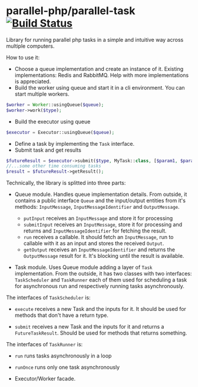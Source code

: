 parallel-php/parallel-task [![Build Status](https://travis-ci.org/parallel-php/parallel-task.svg?branch=master)](https://travis-ci.org/parallel-php/parallel-task)
=============

Library for running parallel php tasks in a simple and intuitive way across multiple computers.

How to use it:

- Choose a queue implementation and create an instance of it. Existing implementations: Redis and RabbitMQ. Help with more implementations is appreciated.
- Build the worker using queue and start it in a cli environment. You can start multiple workers.
```php
$worker = Worker::usingQueue($queue);
$worker->work($type);
```
- Build the executor using queue
```php
$executor = Executor::usingQueue($queue);
```
- Define a task by implementing the `Task` interface.
- Submit task and get results
```php
$futureResult = $executor->submit($type, MyTask::class, [$param1, $param2]);
//...some other time consuming tasks
$result = $futureResult->getResult();
```

Technically, the library is splitted into three parts:
- Queue module. Handles queue implementation details. From outside, it contains a public interface `Queue` and the input/output entities from it's methods: `InputMessage`, `InputMessageIdentifier` and `OutputMessage`.
  * `putInput` receives an `InputMessage` and store it for processing
  - `submitInput` receives an `InputMessage`, store it for processing and returns and `InputMessageIdentifier` for fetching the result.
  - `run` receives a callable. It should fetch an `InputMessage`, run to callable with it as an input and stores the received `Output`.
  - `getOutput` receives an `InputMessageIdentifier` and returns the `OutputMessage` result for it. It's blocking until the result is available.

- Task module. Uses Queue module adding a layer of `Task` implementation. From the outside, it has two classes with two interfaces: `TaskScheduler` and `TaskRunner` each of them used for scheduling a task for asynchronous run and respectively running tasks asynchronously.

 The interfaces of `TaskScheduler` is:
  * `execute` receives a new Task and the inputs for it. It should be used for methods that don't have a return type.
  - `submit` receives a new Task and the inputs for it and returns a `FutureTaskResult`. Should be used for methods that returns something.

 The interfaces of `TaskRunner` is:
  * `run` runs tasks asynchronously in a loop
  - `runOnce` runs only one task asynchronously

- Executor/Worker facade.
